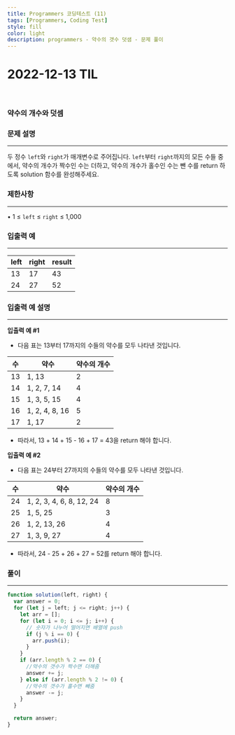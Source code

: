```yaml
---
title: Programmers 코딩테스트 (11)
tags: [Programmers, Coding Test]
style: fill
color: light
description: programmers - 약수의 갯수 덧샘 - 문제 풀이
---
```


# 2022-12-13 TIL

<br/>

### 약수의 개수와 덧셈

### **문제 설명**

---

두 정수 `left`와 `right`가 매개변수로 주어집니다. `left`부터 `right`까지의 모든 수들 중에서, 약수의 개수가 짝수인 수는 더하고, 약수의 개수가 홀수인 수는 뺀 수를 return 하도록 solution 함수를 완성해주세요.

### 제한사항

---

• 1 ≤ `left` ≤ `right` ≤ 1,000

### 입출력 예

---

| left | right | result |
| ---- | ----- | ------ |
| 13   | 17    | 43     |
| 24   | 27    | 52     |

### 입출력 예 설명

---

**입출력 예 #1**

- 다음 표는 13부터 17까지의 수들의 약수를 모두 나타낸 것입니다.

| 수  | 약수           | 약수의 개수 |
| --- | -------------- | ----------- |
| 13  | 1, 13          | 2           |
| 14  | 1, 2, 7, 14    | 4           |
| 15  | 1, 3, 5, 15    | 4           |
| 16  | 1, 2, 4, 8, 16 | 5           |
| 17  | 1, 17          | 2           |

- 따라서, 13 + 14 + 15 - 16 + 17 = 43을 return 해야 합니다.

**입출력 예 #2**

- 다음 표는 24부터 27까지의 수들의 약수를 모두 나타낸 것입니다.

| 수  | 약수                     | 약수의 개수 |
| --- | ------------------------ | ----------- |
| 24  | 1, 2, 3, 4, 6, 8, 12, 24 | 8           |
| 25  | 1, 5, 25                 | 3           |
| 26  | 1, 2, 13, 26             | 4           |
| 27  | 1, 3, 9, 27              | 4           |

- 따라서, 24 - 25 + 26 + 27 = 52를 return 해야 합니다.

### 풀이

---

```jsx
function solution(left, right) {
  var answer = 0;
  for (let j = left; j <= right; j++) {
    let arr = [];
    for (let i = 0; i <= j; i++) {
      // 숫자가 나누어 떨어지면 배열에 push
      if (j % i == 0) {
        arr.push(i);
      }
    }
    if (arr.length % 2 == 0) {
      //약수의 갯수가 짝수면 더해줌
      answer += j;
    } else if (arr.length % 2 != 0) {
      //약수의 갯수가 홀수면 빼줌
      answer -= j;
    }
  }

  return answer;
}
```
